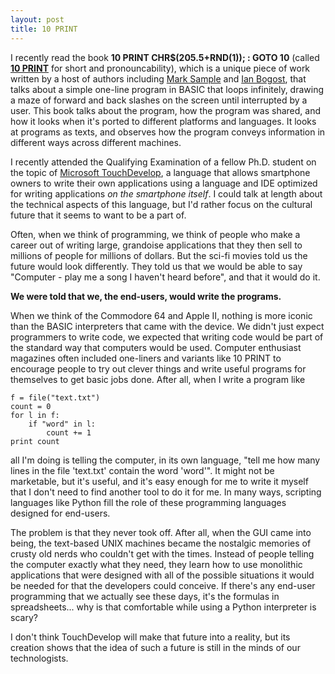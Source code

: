 ```yaml
---
layout: post
title: 10 PRINT
---
```


I recently read the book **10 PRINT CHR$(205.5+RND(1)); : GOTO 10** (called
[**10 PRINT**](http://10print.org) for short and pronouncability), which is a
unique piece of work written by a host of authors including
[Mark Sample](http://twitter.com/samplereality) and [Ian Bogost](http://twitter.com/ibogost),
that talks about a simple one-line program in BASIC that loops infinitely, drawing
a maze of forward and back slashes on the screen until interrupted by a user.
This book talks about the program, how the program was shared, and how it looks
when it's ported to different platforms and languages. It looks at programs as
texts, and observes how the program conveys information in different ways across
different machines.

I recently attended the Qualifying Examination of a fellow Ph.D. student on the
topic of [Microsoft TouchDevelop](https://www.touchdevelop.com/), a language
that allows smartphone owners to write their own applications using a language
and IDE optimized for writing applications *on the smartphone itself*. I could
talk at length about the technical aspects of this language, but I'd rather
focus on the cultural future that it seems to want to be a part of.

Often, when we think of programming, we think of people who make a career out
of writing large, grandoise applications that they then sell to millions of
people for millions of dollars. But the sci-fi movies told us the future would
look differently. They told us that we would be able to say "Computer - play
me a song I haven't heard before", and that it would do it.

**We were told that we, the end-users, would write the programs.**

When we think of the Commodore 64 and Apple II, nothing is more iconic than the
BASIC interpreters that came with the device. We didn't just expect programmers
to write code, we expected that writing code would be part of the standard way
that computers would be used. Computer enthusiast magazines often included
one-liners and variants like 10 PRINT to encourage people to try out clever things
and write useful programs for themselves to get basic jobs done. After all, when
I write a program like

    f = file("text.txt")
    count = 0
    for l in f:
        if "word" in l:
            count += 1
    print count

all I'm doing is telling the computer, in its own language, "tell me how many
lines in the file 'text.txt' contain the word 'word'". It might not be marketable,
but it's useful, and it's easy enough for me to write it myself that I don't need
to find another tool to do it for me. In many ways, scripting languages like
Python fill the role of these programming languages designed for end-users.

The problem is that they never took off. After all, when the GUI came into being,
the text-based UNIX machines became the nostalgic memories of crusty old nerds
who couldn't get with the times. Instead of people telling the computer exactly
what they need, they learn how to use monolithic applications that were designed
with all of the possible situations it would be needed for that the developers
could conceive. If there's any end-user programming that we actually see these
days, it's the formulas in spreadsheets... why is that comfortable while using
a Python interpreter is scary?

I don't think TouchDevelop will make that future into a reality, but its creation
shows that the idea of such a future is still in the minds of our technologists.


